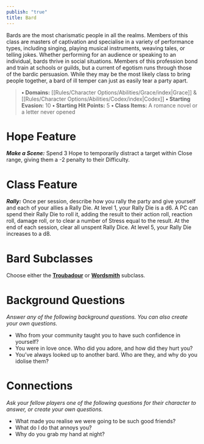 ```yaml
---
publish: "true"
title: Bard
---
```

Bards are the most charismatic people in all the realms. Members of this class are masters of captivation and specialise in a variety of performance types, including singing, playing musical instruments, weaving tales, or telling jokes. Whether performing for an audience or speaking to an individual, bards thrive in social situations. Members of this profession bond and train at schools or guilds, but a current of egotism runs through those of the bardic persuasion. While they may be the most likely class to bring people together, a bard of ill temper can just as easily tear a party apart.

> **• Domains:** [[Rules/Character Options/Abilities/Grace/index|Grace]] & [[Rules/Character Options/Abilities/Codex/index|Codex]]
> **• Starting Evasion:** 10
> **• Starting Hit Points:** 5
> **• Class Items:** A romance novel or a letter never opened

# Hope Feature
***Make a Scene:*** Spend 3 Hope to temporarily distract a target within Close range, giving them a -2 penalty to their Difficulty.

# Class Feature
***Rally:*** Once per session, describe how you rally the party and give yourself and each of your allies a Rally Die. At level 1, your Rally Die is a d6. A PC can spend their Rally Die to roll it, adding the result to their action roll, reaction roll, damage roll, or to clear a number of Stress equal to the result. At the end of each session, clear all unspent Rally Dice. At level 5, your Rally Die increases to a d8.

# Bard Subclasses
Choose either the **[Troubadour](Troubadour.md)** or **[Wordsmith](Wordsmith.md)** subclass.

# Background Questions
*Answer any of the following background questions. You can also create your own questions.*

- Who from your community taught you to have such confidence in yourself?
- You were in love once. Who did you adore, and how did they hurt you?
- You’ve always looked up to another bard. Who are they, and why do you idolise them?

# Connections
*Ask your fellow players one of the following questions for their character to answer, or create your own questions.*

- What made you realise we were going to be such good friends?
- What do I do that annoys you?
- Why do you grab my hand at night?
